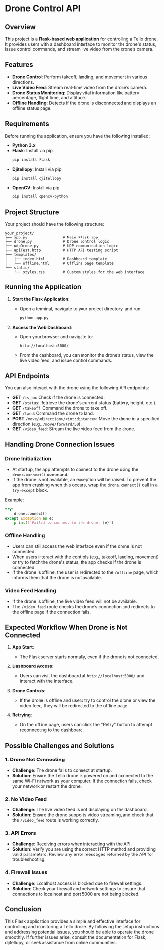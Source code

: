 # Drone Control API

## Overview

This project is a **Flask-based web application** for controlling a Tello drone. It provides users with a dashboard interface to monitor the drone's status, issue control commands, and stream live video from the drone’s camera.

## Features

- **Drone Control**: Perform takeoff, landing, and movement in various directions.
- **Live Video Feed**: Stream real-time video from the drone’s camera.
- **Drone Status Monitoring**: Display vital information like battery percentage, flight time, and altitude.
- **Offline Handling**: Detects if the drone is disconnected and displays an offline status page.

## Requirements

Before running the application, ensure you have the following installed:

- **Python 3.x**
- **Flask**: Install via pip
    ```bash
    pip install Flask
    ```
- **Djitellopy**: Install via pip
    ```bash
    pip install djitellopy
    ```
- **OpenCV**: Install via pip
    ```bash
    pip install opencv-python
    ```

## Project Structure

Your project should have the following structure:

```
your_project/
├── app.py                # Main Flask app
├── drone.py              # Drone control logic
├── udpDrone.py           # UDP communication logic
├── apiTest.http          # HTTP API testing script
├── templates/
│   ├── index.html        # Dashboard template
│   └── offline.html      # Offline page template
└── static/
    └── styles.css        # Custom styles for the web interface
```

## Running the Application

1. **Start the Flask Application**:
   - Open a terminal, navigate to your project directory, and run:
     ```bash
     python app.py
     ```

2. **Access the Web Dashboard**:
   - Open your browser and navigate to:
     ```
     http://localhost:5000/
     ```
   - From the dashboard, you can monitor the drone’s status, view the live video feed, and issue control commands.

## API Endpoints

You can also interact with the drone using the following API endpoints:

- **GET** `/is_on`: Check if the drone is connected.
- **GET** `/status`: Retrieve the drone's current status (battery, height, etc.).
- **GET** `/takeoff`: Command the drone to take off.
- **GET** `/land`: Command the drone to land.
- **POST** `/move/<direction>/<int:distance>`: Move the drone in a specified direction (e.g., `/move/forward/50`).
- **GET** `/video_feed`: Stream the live video feed from the drone.

## Handling Drone Connection Issues

### Drone Initialization

- At startup, the app attempts to connect to the drone using the `drone.connect()` command.
- If the drone is not available, an exception will be raised. To prevent the app from crashing when this occurs, wrap the `drone.connect()` call in a `try-except` block.

Example:
```python
try:
    drone.connect()
except Exception as e:
    print(f"Failed to connect to the drone: {e}")
```

### Offline Handling

- Users can still access the web interface even if the drone is not connected.
- When users interact with the controls (e.g., takeoff, landing, movement) or try to fetch the drone's status, the app checks if the drone is connected.
- If the drone is offline, the user is redirected to the `/offline` page, which informs them that the drone is not available.

### Video Feed Handling

- If the drone is offline, the live video feed will not be available.
- The `/video_feed` route checks the drone’s connection and redirects to the offline page if the connection fails.

## Expected Workflow When Drone is Not Connected

1. **App Start**: 
   - The Flask server starts normally, even if the drone is not connected.
   
2. **Dashboard Access**: 
   - Users can visit the dashboard at `http://localhost:5000/` and interact with the interface.
   
3. **Drone Controls**: 
   - If the drone is offline and users try to control the drone or view the video feed, they will be redirected to the offline page.

4. **Retrying**: 
   - On the offline page, users can click the "Retry" button to attempt reconnecting to the dashboard.

## Possible Challenges and Solutions

### 1. Drone Not Connecting
- **Challenge**: The drone fails to connect at startup.
- **Solution**: Ensure the Tello drone is powered on and connected to the same Wi-Fi network as your computer. If the connection fails, check your network or restart the drone.

### 2. No Video Feed
- **Challenge**: The live video feed is not displaying on the dashboard.
- **Solution**: Ensure the drone supports video streaming, and check that the `/video_feed` route is working correctly.

### 3. API Errors
- **Challenge**: Receiving errors when interacting with the API.
- **Solution**: Verify you are using the correct HTTP method and providing valid parameters. Review any error messages returned by the API for troubleshooting.

### 4. Firewall Issues
- **Challenge**: Localhost access is blocked due to firewall settings.
- **Solution**: Check your firewall and network settings to ensure that connections to localhost and port 5000 are not being blocked.

## Conclusion

This Flask application provides a simple and effective interface for controlling and monitoring a Tello drone. By following the setup instructions and addressing potential issues, you should be able to operate the drone smoothly. If further issues arise, consult the documentation for Flask, djitellopy, or seek assistance from online communities.
